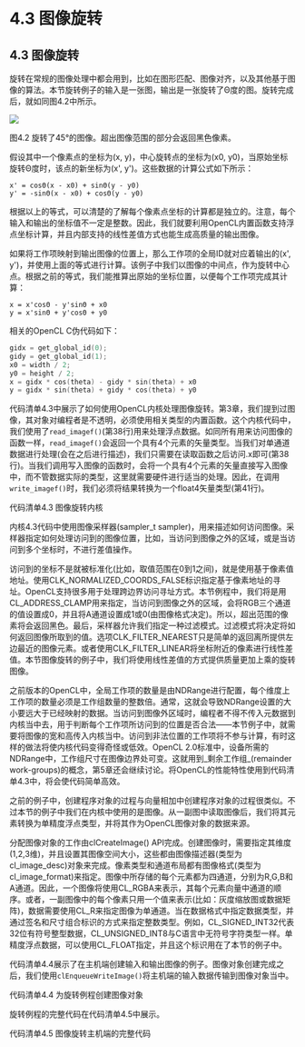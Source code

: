 # 4.3 图像旋转

## 4.3 图像旋转

旋转在常规的图像处理中都会用到，比如在图形匹配、图像对齐，以及其他基于图像的算法。本节旋转例子的输入是一张图，输出是一张旋转了Θ度的图。旋转完成后，就如同图4.2中所示。

![](../../images/chapter4/4-2.png)

图4.2 旋转了45°的图像。超出图像范围的部分会返回黑色像素。

假设其中一个像素点的坐标为(x, y)，中心旋转点的坐标为(x0, y0)，当原始坐标旋转Θ度时，该点的新坐标为(x', y')。这些数据的计算公式如下所示：

```
x' = cosΘ(x - x0) + sinΘ(y - y0)
y' = -sinΘ(x - x0) + cosΘ(y - y0)
```

根据以上的等式，可以清楚的了解每个像素点坐标的计算都是独立的。注意，每个输入和输出的坐标值不一定是整数。因此，我们就要利用OpenCL内置函数支持浮点坐标计算，并且内部支持的线性差值方式也能生成高质量的输出图像。

如果将工作项映射到输出图像的位置上，那么工作项的全局ID就对应着输出的(x', y')，并使用上面的等式进行计算。该例子中我们以图像的中间点，作为旋转中心点。根据之前的等式，我们能推算出原始的坐标位置，以便每个工作项完成其计算：

```
x = x'cosΘ - y'sinΘ + x0
y = x'sinΘ + y'cosΘ + y0
```

相关的OpenCL C伪代码如下：

```c++
gidx = get_global_id(0);
gidy = get_global_id(1);
x0 = width / 2;
y0 = height / 2;
x = gidx * cos(theta) - gidy * sin(theta) + x0
y = gidx * sin(theta) + gidy * cos(theta) + y0
```

代码清单4.3中展示了如何使用OpenCL内核处理图像旋转。第3章，我们提到过图像，其对象对编程者是不透明，必须使用相关类型的内置函数。这个内核代码中，我们使用了`read_imagef()`(第38行)用来处理浮点数据。如同所有用来访问图像的函数一样，`read_imagef()`会返回一个具有4个元素的矢量类型。当我们对单通道数据进行处理(会在之后进行描述)，我们只需要在读取函数之后访问.x即可(第38行)。当我们调用写入图像的函数时，会将一个具有4个元素的矢量直接写入图像中，而不管数据实际的类型，这里就需要硬件进行适当的处理。因此，在调用`write_imagef()`时，我们必须将结果转换为一个float4矢量类型(第41行)。

代码清单4.3 图像旋转内核

内核4.3代码中使用图像采样器(sampler\_t sampler)，用来描述如何访问图像。采样器指定如何处理访问到的图像位置，比如，当访问到图像之外的区域，或是当访问到多个坐标时，不进行差值操作。

访问到的坐标不是就被标准化(比如，取值范围在0到1之间)，就是使用基于像素值地址。使用CLK\_NORMALIZED\_COORDS\_FALSE标识指定基于像素地址的寻址。OpenCL支持很多用于处理跨边界访问寻址方式。本节例程中，我们将是用CL\_ADDRESS\_CLAMP用来指定，当访问到图像之外的区域，会将RGB三个通道的值设置成0，并且将A通道设置成1或0(由图像格式决定)。所以，超出范围的像素将会返回黑色。最后，采样器允许我们指定一种过滤模式。过滤模式将决定将如何返回图像所取到的值。选项CLK\_FILTER\_NEAREST只是简单的返回离所提供左边最近的图像元素。或者使用CLK\_FILTER\_LINEAR将坐标附近的像素进行线性差值。本节图像旋转的例子中，我们将使用线性差值的方式提供质量更加上乘的旋转图像。

之前版本的OpenCL中，全局工作项的数量是由NDRange进行配置，每个维度上工作项的数量必须是工作组数量的整数倍。通常，这就会导致NDRange设置的大小要远大于已经映射的数据。当访问到图像外区域时，编程者不得不传入元数据到内核当中去，用于判断每个工作项所访问到的位置是否合法——本节例子中，就需要将图像的宽和高传入内核当中。访问到非法位置的工作项将不参与计算，有时这样的做法将使内核代码变得奇怪或低效。OpenCL 2.0标准中，设备所需的NDRange中，工作组尺寸在图像边界处可变。这就用到_剩余工作组_(remainder work-groups)的概念，第5章还会继续讨论。将OpenCL的性能特性使用到代码清单4.3中，将会使代码简单高效。

之前的例子中，创建程序对象的过程与向量相加中创建程序对象的过程很类似。不过本节的例子中我们在内核中使用的是图像。从一副图中读取图像后，我们将其元素转换为单精度浮点类型，并将其作为OpenCL图像对象的数据来源。

分配图像对象的工作由clCreateImage() API完成。创建图像时，需要指定其维度(1,2,3维)，并且设置其图像空间大小，这些都由图像描述器(类型为cl\_image\_desc)对象来完成。像素类型和通道布局都有图像格式(类型为cl\_image\_format)来指定。图像中所存储的每个元素都为四通道，分别为R,G,B和A通道。因此，一个图像将使用CL\_RGBA来表示，其每个元素向量中通道的顺序。或者，一副图像中的每个像素只用一个值来表示(比如：灰度缩放图或数据矩阵)，数据需要使用CL\_R来指定图像为单通道。当在数据格式中指定数据类型，并通过签名和尺寸组合标识的方式来指定整数类型。例如，CL\_SIGNED\_INT32代表32位有符号整型数据，CL\_UNSIGNED\_INT8与C语言中无符号字符类型一样。单精度浮点数据，可以使用CL\_FLOAT指定，并且这个标识用在了本节的例子中。

代码清单4.4展示了在主机端创建输入和输出图像的例子。图像对象创建完成之后，我们使用`clEnqueueWriteImage()`将主机端的输入数据传输到图像对象当中。

代码清单4.4 为旋转例程创建图像对象

旋转例程的完整代码在代码清单4.5中展示。

代码清单4.5 图像旋转主机端的完整代码
